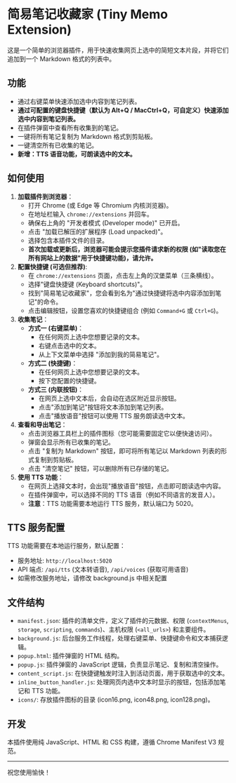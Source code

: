# 简易笔记收藏家 (Tiny Memo Extension)

这是一个简单的浏览器插件，用于快速收集网页上选中的简短文本片段，并将它们追加到一个 Markdown 格式的列表中。

## 功能

- 通过右键菜单快速添加选中内容到笔记列表。
- **通过可配置的键盘快捷键（默认为 Alt+Q / MacCtrl+Q，可自定义）快速添加选中内容到笔记列表。**
- 在插件弹窗中查看所有收集到的笔记。
- 一键将所有笔记复制为 Markdown 格式到剪贴板。
- 一键清空所有已收集的笔记。
- **新增：TTS 语音功能，可朗读选中的文本。**

## 如何使用

1.  **加载插件到浏览器**：
    - 打开 Chrome (或 Edge 等 Chromium 内核浏览器)。
    - 在地址栏输入 `chrome://extensions` 并回车。
    - 确保右上角的 "开发者模式 (Developer mode)" 已开启。
    - 点击 "加载已解压的扩展程序 (Load unpacked)"。
    - 选择包含本插件文件的目录。
    - **首次加载或更新后，浏览器可能会提示您插件请求新的权限 (如"读取您在所有网站上的数据"用于快捷键功能)，请允许。**
2.  **配置快捷键 (可选但推荐)**:
    - 在 `chrome://extensions` 页面，点击左上角的汉堡菜单（三条横线）。
    - 选择"键盘快捷键 (Keyboard shortcuts)"。
    - 找到"简易笔记收藏家"，您会看到名为"通过快捷键将选中内容添加到笔记"的命令。
    - 点击编辑按钮，设置您喜欢的快捷键组合 (例如 `Command+G` 或 `Ctrl+G`)。
3.  **收集笔记**：
    - **方式一 (右键菜单)**：
      - 在任何网页上选中您想要记录的文本。
      - 右键点击选中的文本。
      - 从上下文菜单中选择 "添加到我的简易笔记"。
    - **方式二 (快捷键)**：
      - 在任何网页上选中您想要记录的文本。
      - 按下您配置的快捷键。
    - **方式三 (内联按钮)**：
      - 在网页上选中文本后，会自动在选区附近显示按钮。
      - 点击"添加到笔记"按钮将文本添加到笔记列表。
      - 点击"播放语音"按钮可以使用 TTS 服务朗读选中文本。
4.  **查看和导出笔记**：
    - 点击浏览器工具栏上的插件图标（您可能需要固定它以便快速访问）。
    - 弹窗会显示所有已收集的笔记。
    - 点击 "复制为 Markdown" 按钮，即可将所有笔记以 Markdown 列表的形式复制到剪贴板。
    - 点击 "清空笔记" 按钮，可以删除所有已存储的笔记。
5.  **使用 TTS 功能**：
    - 在网页上选择文本时，会出现"播放语音"按钮，点击即可朗读选中内容。
    - 在插件弹窗中，可以选择不同的 TTS 语音（例如不同语言的发音人）。
    - **注意**：TTS 功能需要本地运行 TTS 服务，默认端口为 5020。

## TTS 服务配置

TTS 功能需要在本地运行服务，默认配置：

- 服务地址: `http://localhost:5020`
- API 端点: `/api/tts` (文本转语音), `/api/voices` (获取可用语音)
- 如需修改服务地址，请修改 background.js 中相关配置

## 文件结构

- `manifest.json`: 插件的清单文件，定义了插件的元数据、权限 (`contextMenus`, `storage`, `scripting`, `commands`)、主机权限 (`<all_urls>`) 和主要组件。
- `background.js`: 后台服务工作线程，处理右键菜单、快捷键命令和文本捕获逻辑。
- `popup.html`: 插件弹窗的 HTML 结构。
- `popup.js`: 插件弹窗的 JavaScript 逻辑，负责显示笔记、复制和清空操作。
- `content_script.js`: 在快捷键触发时注入到活动页面，用于获取选中的文本。
- `inline_button_handler.js`: 处理网页内选中文本时显示的按钮，包括添加笔记和 TTS 功能。
- `icons/`: 存放插件图标的目录 (icon16.png, icon48.png, icon128.png)。

## 开发

本插件使用纯 JavaScript、HTML 和 CSS 构建，遵循 Chrome Manifest V3 规范。

---

祝您使用愉快！
